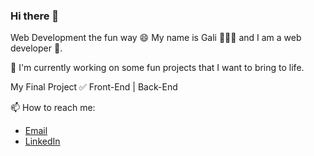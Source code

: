 ### Hi there 👋

<!--
**galiii/galiii** is a ✨ _special_ ✨ repository because its `README.md` (this file) appears on your GitHub profile.

Here are some ideas to get you started:

- 🔭 I’m currently working on ...
- 🌱 I’m currently learning ...
- 👯 I’m looking to collaborate on ...
- 🤔 I’m looking for help with ...
- 💬 Ask me about ...
- 📫 How to reach me: ...
- 😄 Pronouns: ...
- ⚡ Fun fact: ...
-->
Web Development the fun way 😄
My name is Gali 👩🏼‍💻 and I am a web developer 🚀.

🔭 I'm currently working on some fun projects that I want to bring to life.

My Final Project ✅ Front-End | Back-End

📫 How to reach me:
- [Email](https://www.gali.shipod.1955@gmail.com) 
- [LinkedIn](https://www.linkedin.com/in/gali-brill/)
